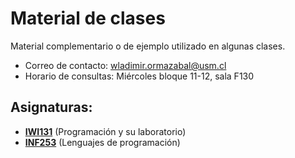 # Material de clases
Material complementario o de ejemplo utilizado en algunas clases.
* Correo de contacto: [wladimir.ormazabal@usm.cl](mailto:wladimir.ormazabal@usm.cl)
* Horario de consultas: Miércoles bloque 11-12, sala F130

## Asignaturas:
* **[IWI131](IWI131.md)** (Programación y su laboratorio)
* **[INF253](INF253.md)** (Lenguajes de programación)
